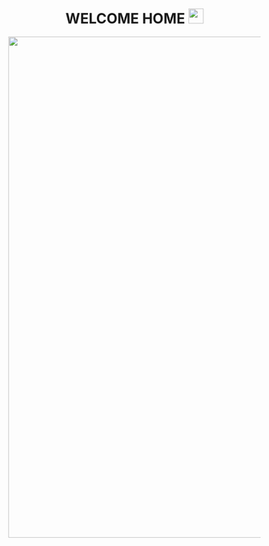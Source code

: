 <div id="header" align="center">
  <h1>
    WELCOME HOME
    <img src="https://media.giphy.com/media/iDOOSqoC0k3VeT9rd5/giphy.gif" width="30px"/>
   </h1>
</div>

<div id="header" align="center">
  <img src=https://media.giphy.com/media/g79am6uuZJKSc/giphy.gif width="1000"/>
</div>

<img src="https://komarev.com/ghpvc/?username=HaBbI4&style=flat-square&color=blue" alt=""/>
<!--
**HaBbI4/HaBbI4** is a ✨ _special_ ✨ repository because its `README.md` (this file) appears on your GitHub profile.

Here are some ideas to get you started:

- 🔭 I’m currently working on ...
- 🌱 I’m currently learning ...
- 👯 I’m looking to collaborate on ...
- 🤔 I’m looking for help with ...
- 💬 Ask me about ...
- 📫 How to reach me: ...
- 😄 Pronouns: ...
- ⚡ Fun fact: ...
-->
